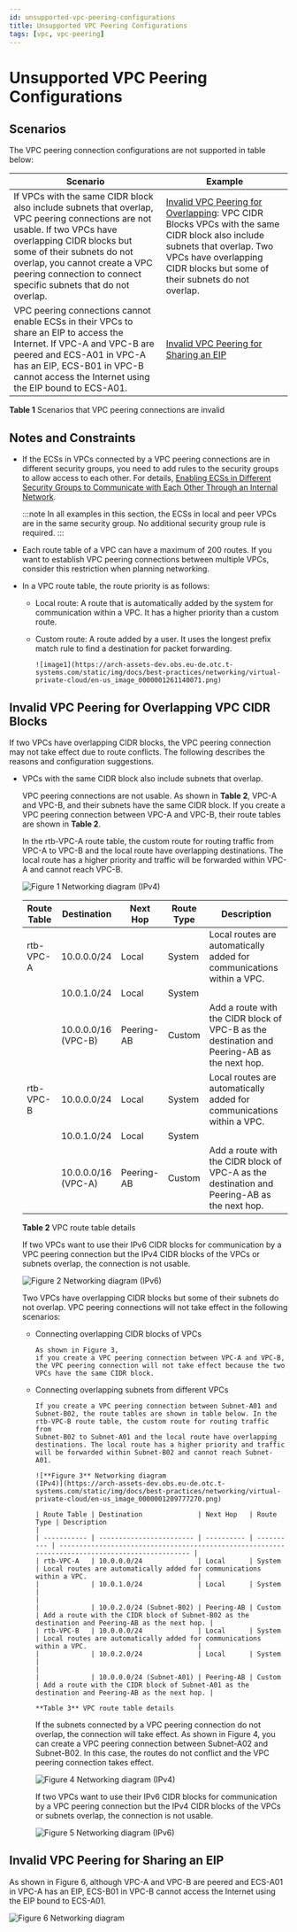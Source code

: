 ```yaml
---
id: unsupported-vpc-peering-configurations
title: Unsupported VPC Peering Configurations
tags: [vpc, vpc-peering]
---
```


# Unsupported VPC Peering Configurations

## Scenarios

The VPC peering connection configurations are not supported in table below:

| Scenario                                                                                                                                                                                                                                                                                   | Example                                                                                                                                                                                                                                                                                                                   |
| ------------------------------------------------------------------------------------------------------------------------------------------------------------------------------------------------------------------------------------------------------------------------------------------ | ------------------------------------------------------------------------------------------------------------------------------------------------------------------------------------------------------------------------------------------------------------------------------------------------------------------------- |
| If VPCs with the same CIDR block also include subnets that overlap, VPC peering connections are not usable. If two VPCs have overlapping CIDR blocks but some of their subnets do not overlap, you cannot create a VPC peering connection to connect specific subnets that do not overlap. | [Invalid VPC Peering for Overlapping](#invalid-vpc-peering-for-overlapping-vpc-cidr-blocks): VPC CIDR Blocks VPCs with the same CIDR block also include subnets that overlap. Two VPCs have overlapping CIDR blocks but some of their subnets do not overlap. |
| VPC peering connections cannot enable ECSs in their VPCs to share an EIP to access the Internet. If VPC-A and VPC-B are peered and ECS-A01 in VPC-A has an EIP, ECS-B01 in VPC-B cannot access the Internet using the EIP bound to ECS-A01.                                                | [Invalid VPC Peering for Sharing an EIP](#invalid-vpc-peering-for-sharing-an-eip)                                                                                                                                                                                                                                     |

**Table 1** Scenarios that VPC peering connections are invalid

## Notes and Constraints

- If the ECSs in VPCs connected by a VPC peering connections are in
    different security groups, you need to add rules to the security
    groups to allow access to each other. For details, [Enabling ECSs in
    Different Security Groups to Communicate with Each Other Through an
    Internal
    Network](https://docs.otc.t-systems.com/virtual-private-cloud/umn/access_control/security_group/security_group_configuration_examples.html#en-us-topic-0081124350).

    :::note
    In all examples in this section, the ECSs in local and peer VPCs are
    in the same security group. No additional security group rule is
    required.
    :::

- Each route table of a VPC can have a maximum of 200 routes. If you
    want to establish VPC peering connections between multiple VPCs,
    consider this restriction when planning networking.

- In a VPC route table, the route priority is as follows:

  - Local route: A route that is automatically added by the system
        for communication within a VPC. It has a higher priority than a
        custom route.

  - Custom route: A route added by a user. It uses the longest
        prefix match rule to find a destination for packet forwarding.

        ![image1](https://arch-assets-dev.obs.eu-de.otc.t-systems.com/static/img/docs/best-practices/networking/virtual-private-cloud/en-us_image_0000001261140071.png)

## Invalid VPC Peering for Overlapping VPC CIDR Blocks

If two VPCs have overlapping CIDR blocks, the VPC peering connection may
not take effect due to route conflicts. The following describes the
reasons and configuration suggestions.

- VPCs with the same CIDR block also include subnets that overlap.

    VPC peering connections are not usable. As shown in
    **Table 2**, VPC-A and
    VPC-B, and their subnets have the same CIDR block. If you create a
    VPC peering connection between VPC-A and VPC-B, their route tables
    are shown in **Table 2**.

    In the rtb-VPC-A route table, the custom route for routing traffic
    from VPC-A to VPC-B and the local route have overlapping
    destinations. The local route has a higher priority and traffic will
    be forwarded within VPC-A and cannot reach VPC-B.

    ![**Figure 1** Networking diagram
    (IPv4)](https://arch-assets-dev.obs.eu-de.otc.t-systems.com/static/img/docs/best-practices/networking/virtual-private-cloud/en-us_image_0000001254335981.png)

    | Route Table | Destination         | Next Hop   | Route Type | Description                                                                                 |
    | ----------- | ------------------- | ---------- | ---------- | ------------------------------------------------------------------------------------------- |
    | rtb-VPC-A   | 10.0.0.0/24         | Local      | System     | Local routes are automatically added for communications within a VPC.                       |
    |             | 10.0.1.0/24         | Local      | System     |                                                                                             |
    |             | 10.0.0.0/16 (VPC-B) | Peering-AB | Custom     | Add a route with the CIDR block of VPC-B as the destination and Peering-AB as the next hop. |
    | rtb-VPC-B   | 10.0.0.0/24         | Local      | System     | Local routes are automatically added for communications within a VPC.                       |
    |             | 10.0.1.0/24         | Local      | System     |                                                                                             |
    |             | 10.0.0.0/16 (VPC-A) | Peering-AB | Custom     | Add a route with the CIDR block of VPC-A as the destination and Peering-AB as the next hop. |

    **Table 2** VPC route table details

    If two VPCs want to use their IPv6 CIDR blocks for communication by
    a VPC peering connection but the IPv4 CIDR blocks of the VPCs or
    subnets overlap, the connection is not usable.

    ![**Figure 2** Networking diagram
    (IPv6)](https://arch-assets-dev.obs.eu-de.otc.t-systems.com/static/img/docs/best-practices/networking/virtual-private-cloud/en-us_image_0000001209300412.png)

    Two VPCs have overlapping CIDR blocks but some of their subnets do
    not overlap. VPC peering connections will not take effect in the following
    scenarios:

  - Connecting overlapping CIDR blocks of VPCs

        As shown in Figure 3,
        if you create a VPC peering connection between VPC-A and VPC-B,
        the VPC peering connection will not take effect because the two
        VPCs have the same CIDR block.

  - Connecting overlapping subnets from different VPCs

        If you create a VPC peering connection between Subnet-A01 and
        Subnet-B02, the route tables are shown in table below. In the
        rtb-VPC-B route table, the custom route for routing traffic from
        Subnet-B02 to Subnet-A01 and the local route have overlapping
        destinations. The local route has a higher priority and traffic
        will be forwarded within Subnet-B02 and cannot reach Subnet-A01.

        ![**Figure 3** Networking diagram
        (IPv4)](https://arch-assets-dev.obs.eu-de.otc.t-systems.com/static/img/docs/best-practices/networking/virtual-private-cloud/en-us_image_0000001209777270.png)

        | Route Table | Destination              | Next Hop   | Route Type | Description                                                                                      |
        | ----------- | ------------------------ | ---------- | ---------- | ------------------------------------------------------------------------------------------------ |
        | rtb-VPC-A   | 10.0.0.0/24              | Local      | System     | Local routes are automatically added for communications within a VPC.                            |
        |             | 10.0.1.0/24              | Local      | System     |                                                                                                  |
        |             | 10.0.2.0/24 (Subnet-B02) | Peering-AB | Custom     | Add a route with the CIDR block of Subnet-B02 as the destination and Peering-AB as the next hop. |
        | rtb-VPC-B   | 10.0.0.0/24              | Local      | System     | Local routes are automatically added for communications within a VPC.                            |
        |             | 10.0.2.0/24              | Local      | System     |                                                                                                  |
        |             | 10.0.0.0/24 (Subnet-A01) | Peering-AB | Custom     | Add a route with the CIDR block of Subnet-A01 as the destination and Peering-AB as the next hop. |

        **Table 3** VPC route table details

    If the subnets connected by a VPC peering connection do not overlap,
    the connection will take effect. As shown in Figure 4, you can create a
    VPC peering connection between Subnet-A02 and Subnet-B02. In this
    case, the routes do not conflict and the VPC peering connection
    takes effect.

    ![**Figure 4** Networking diagram
    (IPv4)](https://arch-assets-dev.obs.eu-de.otc.t-systems.com/static/img/docs/best-practices/networking/virtual-private-cloud/en-us_image_0000001209321492.png)

    If two VPCs want to use their IPv6 CIDR blocks for communication by
    a VPC peering connection but the IPv4 CIDR blocks of the VPCs or
    subnets overlap, the connection is not usable.

    ![**Figure 5** Networking diagram
    (IPv6)](https://arch-assets-dev.obs.eu-de.otc.t-systems.com/static/img/docs/best-practices/networking/virtual-private-cloud/en-us_image_0000001254241751.png)

## Invalid VPC Peering for Sharing an EIP

As shown in Figure 6, although
VPC-A and VPC-B are peered and ECS-A01 in VPC-A has an EIP, ECS-B01 in
VPC-B cannot access the Internet using the EIP bound to ECS-A01.

![**Figure 6** Networking
diagram](https://arch-assets-dev.obs.eu-de.otc.t-systems.com/static/img/docs/best-practices/networking/virtual-private-cloud/en-us_image_0000001254608729.png)
